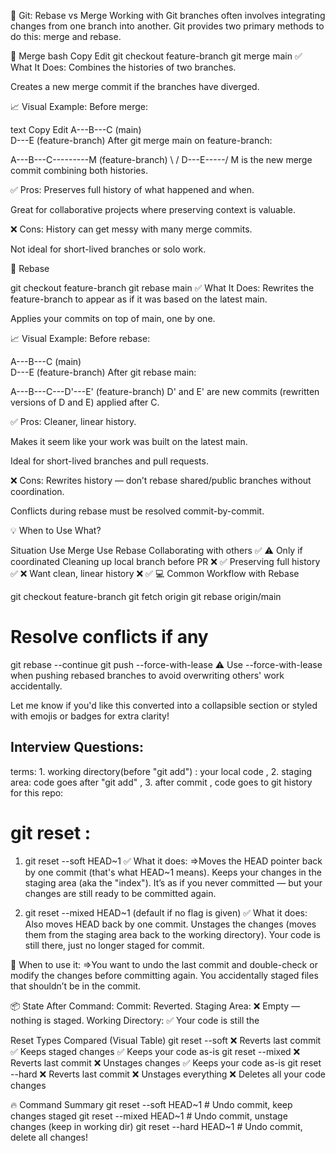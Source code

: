 🔀 Git: Rebase vs Merge
Working with Git branches often involves integrating changes from one branch into another. Git provides two primary methods to do this: merge and rebase.

🚀 Merge
bash
Copy
Edit
git checkout feature-branch
git merge main
✅ What It Does:
Combines the histories of two branches.

Creates a new merge commit if the branches have diverged.

📈 Visual Example:
Before merge:

text
Copy
Edit
A---B---C (main)
     \
      D---E (feature-branch)
After git merge main on feature-branch:


A---B---C---------M (feature-branch)
     \           /
      D---E-----/
M is the new merge commit combining both histories.

✅ Pros:
Preserves full history of what happened and when.

Great for collaborative projects where preserving context is valuable.

❌ Cons:
History can get messy with many merge commits.

Not ideal for short-lived branches or solo work.

🔄 Rebase

git checkout feature-branch
git rebase main
✅ What It Does:
Rewrites the feature-branch to appear as if it was based on the latest main.

Applies your commits on top of main, one by one.

📈 Visual Example:
Before rebase:


A---B---C (main)
     \
      D---E (feature-branch)
After git rebase main:


A---B---C---D'---E' (feature-branch)
D' and E' are new commits (rewritten versions of D and E) applied after C.

✅ Pros:
Cleaner, linear history.

Makes it seem like your work was built on the latest main.

Ideal for short-lived branches and pull requests.

❌ Cons:
Rewrites history — don’t rebase shared/public branches without coordination.

Conflicts during rebase must be resolved commit-by-commit.

💡 When to Use What?

Situation	Use Merge	Use Rebase
Collaborating with others	✅	⚠️ Only if coordinated
Cleaning up local branch before PR	❌	✅
Preserving full history	✅	❌
Want clean, linear history	❌	✅
💻 Common Workflow with Rebase

git checkout feature-branch
git fetch origin
git rebase origin/main
# Resolve conflicts if any
git rebase --continue
git push --force-with-lease
⚠️ Use --force-with-lease when pushing rebased branches to avoid overwriting others' work accidentally.

Let me know if you'd like this converted into a collapsible section or styled with emojis or badges for extra clarity!



##  Interview Questions:

terms: 1. working directory(before "git add") : your local code , 
       2. staging area: code goes after "git add" ,
       3. after commit , code goes to git history for this repo:  
# git reset :
1. git reset --soft HEAD~1
✅ What it does:
=>Moves the HEAD pointer back by one commit (that's what HEAD~1 means).
Keeps your changes in the staging area (aka the "index").
It’s as if you never committed — but your changes are still ready to be committed again. 

2. git reset --mixed HEAD~1 (default if no flag is given)
✅ What it does:
Also moves HEAD back by one commit.
Unstages the changes (moves them from the staging area back to the working directory).
Your code is still there, just no longer staged for commit.

🧠 When to use it:
=>You want to undo the last commit and double-check or modify the changes before committing again.
You accidentally staged files that shouldn’t be in the commit.

📦 State After Command:
Commit: Reverted.
Staging Area: ❌ Empty — nothing is staged.
Working Directory: ✅ Your code is still the


Reset Types Compared (Visual Table)
git reset --soft	❌ Reverts last commit	✅ Keeps staged changes	✅ Keeps your code as-is
git reset --mixed	❌ Reverts last commit	❌ Unstages changes	✅ Keeps your code as-is
git reset --hard	❌ Reverts last commit	❌ Unstages everything	❌ Deletes all your code changes

🔥 Command Summary
git reset --soft HEAD~1   # Undo commit, keep changes staged
git reset --mixed HEAD~1  # Undo commit, unstage changes (keep in working dir)
git reset --hard HEAD~1   # Undo commit, delete all changes!






